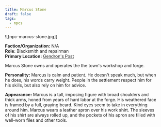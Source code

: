 ```yaml
---
title: Marcus Stone
draft: false
tags:
  - npcs
---
```

![[npc-marcus-stone.jpg]]

**Faction/Organization:** N/A<br>
**Role:** Blacksmith and repairman<br>
**Primary Location:** [Gendron's Post](gendrons-post)

Marcus Stone owns and operates the the town's workshop and forge.

**Personality:** Marcus is calm and patient. He doesn't speak much, but when he does, his words carry weight. People in the settlement respect him for his skills, but also rely on him for advice.

**Appearance:** Marcus is a tall, imposing figure with broad shoulders and thick arms, honed from years of hard labor at the forge. His weathered face is framed by a full, graying beard. Kind eyes seem to take in everything around him. Marcus wears a leather apron over his work shirt. The sleeves of his shirt are always rolled up, and the pockets of his apron are filled with well-worn files and other tools.
